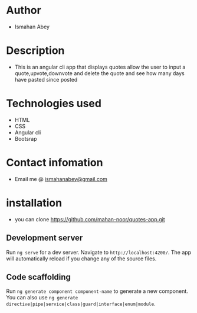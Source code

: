 # Author
 * Ismahan Abey

 #  Description
  
  * This is an angular cli app that displays quotes allow the user to input a quote,upvote,downvote and delete the quote and see how  many days have pasted since posted

  # Technologies used
  
  * HTML
  * CSS
  * Angular cli
  * Bootsrap

  # Contact infomation

  * Email me @ ismahanabey@gmail.com
 
  # installation

  * you can clone https://github.com/mahan-noor/quotes-app.git
  

## Development server

Run `ng serve` for a dev server. Navigate to `http://localhost:4200/`. The app will automatically reload if you change any of the source files.

## Code scaffolding

Run `ng generate component component-name` to generate a new component. You can also use `ng generate directive|pipe|service|class|guard|interface|enum|module`.
